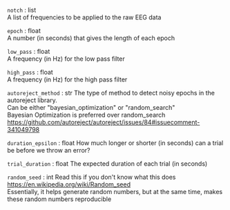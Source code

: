 `notch` : list  
    A list of frequencies to be applied to the raw EEG data

`epoch` : float  
    A number (in seconds) that gives the length of each epoch

`low_pass` : float  
    A frequency (in Hz) for the low pass filter

`high_pass` : float  
    A frequency (in Hz) for the high pass filter

`autoreject_method` : str
    The type of method to detect noisy epochs in the autoreject library.  
    Can be either "bayesian_optimization" or "random_search"  
    Bayesian Optimization is preferred over random_search  
    https://github.com/autoreject/autoreject/issues/84#issuecomment-341049798  

`duration_epsilon` : float
    How much longer or shorter (in seconds) can a trial be before we throw an error?

`trial_duration` : float
    The expected duration of each trial (in seconds)

`random_seed` : int
    Read this if you don't know what this does  
    https://en.wikipedia.org/wiki/Random_seed  
    Essentially, it helps generate random numbers, but at the same time, makes
    these random numbers reproducible
